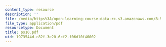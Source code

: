 ```yaml
---
content_type: resource
description: ''
file: /media/https%3A/open-learning-course-data-rc.s3.amazonaws.com/8-514-strongly-correlated-systems-in-condensed-matter-physics-fall-2003/1973544dc82f3e206cf2f06d10f46002_ps10.pdf
file_type: application/pdf
resourcetype: Document
title: ps10.pdf
uid: 1973544d-c82f-3e20-6cf2-f06d10f46002
---
```


